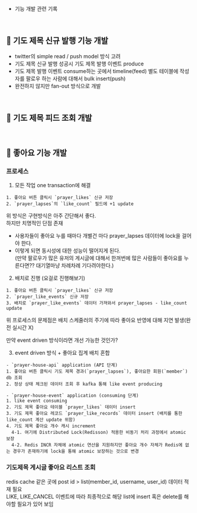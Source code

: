 - 기능 개발 관련 기록

<br>

## 📌 기도 제목 신규 발행 기능 개발

- twitter의 simple read / push model 방식 고려
- 기도 제목 신규 발행 성공시 기도 제목 발행 이벤트 produce
- 기도 제목 발행 이벤트 consume하는 곳에서 timeline(feed) 별도 테이블에 작성자를 팔로우 하는 사람에 대해서 bulk insert(push)
- 완전하지 않지만 fan-out 방식으로 개발

<br>

## 📌 기도 제목 피드 조회 개발

<br>

## 📌 좋아요 기능 개발

### 프로세스

1. 모든 작업 one transaction에 해결 

```
1. 좋아요 버튼 클릭시 `prayer_likes` 신규 저장
2. `prayer_lapses`의 `like_count` 필드에 +1 update
```
위 방식은 구현방식은 아주 간단해서 좋다.  
하지만 치명적인 단점 존재
- 사용자들이 좋아요 누를 때마다 개별건 마다 prayer_lapses 데이터에 lock을 걸어야 한다.
- 이렇게 되면 동시성에 대한 성능이 떨어지게 된다.  
(만약 팔로우가 많은 유저의 게시글에 대해서 한꺼번에 많은 사람들이 좋아요를 누른다면?? 대기열마냥 차례차례 기다려야한다.)

2. 배치로 진행 (요걸로 진행해보기)

```
1. 좋아요 버튼 클릭시 `prayer_likes` 신규 저장
2. `prayer_like_events` 신규 저장  
3. 배치로 `prayer_like_events` 데이터 가져와서 prayer_lapses - like_count update
```

위 프로세스의 문제점은 배치 스케줄러의 주기에 따라 좋아요 반영에 대해 지연 발생(완전 실시간 X)

만약 event driven 방식이라면 개선 가능한 것인가?

3. event driven 방식 + 좋아요 집계 배치 혼합

```
- `prayer-house-api` application (API 단계)
1. 좋아요 버튼 클릭시 기도 제목 경과(`prayer_lapses`), 좋아요한 회원(`member`) db 조회
2. 정상 상태 체크된 데이터 조회 후 kafka 통해 like event producing

- `prayer-house-event` application (consuming 단계)
1. like event consuming
2. 기도 제목 좋아요 테이블 `prayer_likes` 데이터 insert
3. 기도 제목 좋아요 레코드 `prayer_like_records` 데이터 insert (배치를 통한 like_count 계산 update 위함)
4. 기도 제목 좋아요 개수 캐시 increment
  4-1. 여기에 Distributed Lock(Redisson) 적용한 비동기 처리 과정에서 atomic 보장
  4-2. Redis INCR 자체에 atomic 연산을 지원하지만 좋아요 개수 자체가 Redis에 없는 경우가 존재하기에 lock을 통해 atomic 보장하는 것으로 변경
```

### 기도제목 게시글 좋아요 리스트 조회

redis cache 같은 곳에 post id > list(member_id, username, user_id) 데이터 적재 필요  
LIKE, LIKE_CANCEL 이벤트에 따라 최종적으로 해당 list에 insert 혹은 delete를 해야할 필요가 있어 보임

<br>